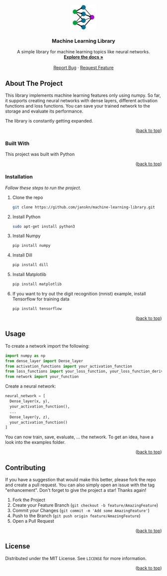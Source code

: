 <a name="readme-top"></a>

<!-- PROJECT LOGO -->
<br />
<div align="center">
  <a href="https://github.com/janskn/machine-learning-library">
    <img src="src/images/logo.jpg" alt="Logo" width="80" height="80">
  </a>

  <h3 align="center">Machine Learning Library</h3>

  <p align="center">
    A simple library for machine learning topics like neural networks.
    <br />
    <a href="https://github.com/janskn/machine-learning-library"><strong>Explore the docs »</strong></a>
    <br />
    <br />
    <a href="https://github.com/janskn/machine-learning-library/issues">Report Bug</a>
    ·
    <a href="https://github.com/janskn/machine-learning-library/issues">Request Feature</a>
  </p>
</div>



<!-- ABOUT THE PROJECT -->
## About The Project

This library implements machine learning features only using numpy.
So far, it supports creating neural networks with dense layers, different activation functions and loss functions.
You can save your trained network to the storage and evaluate its performance.

The library is constantly getting expanded.

<p align="right">(<a href="#readme-top">back to top</a>)</p>



### Built With

This project was built with Python

<p align="right">(<a href="#readme-top">back to top</a>)</p>



### Installation

_Follow these steps to run the project._

1. Clone the repo
   ```sh
   git clone https://github.com/janskn/machine-learning-library.git
   ```
2. Install Python
   ```sh
   sudo apt-get install python3
   ```
3. Install Numpy
   ```sh
   pip install numpy
   ```
4. Install Dill
   ```sh
   pip install dill
   ```
5. Install Matplotlib
   ```sh
   pip install matplotlib
   ```
6. If you want to try out the digit recognition (mnist) example, install Tensorflow for training data
   ```sh
   pip install tensorflow
   ```

<p align="right">(<a href="#readme-top">back to top</a>)</p>



<!-- USAGE EXAMPLES -->
## Usage

To create a network import the following:
```python
import numpy as np
from dense_layer import Dense_layer
from activation_functions import your_activation_function
from loss_functions import your_loss_function, your_loss_function_derivative
from network import your_function
````
Create a neural network:
```python
neural_network = [
  Dense_layer(x, y),
  your_activation_function(),
  ...
  Dense_layer(y, z),
  your_activation_function()
]
```

You can now train, save, evaluate, ... the network.
To get an idea, have a look into the examples folder.

<p align="right">(<a href="#readme-top">back to top</a>)</p>



<!-- CONTRIBUTING -->
## Contributing

If you have a suggestion that would make this better, please fork the repo and create a pull request. You can also simply open an issue with the tag "enhancement".
Don't forget to give the project a star! Thanks again!

1. Fork the Project
2. Create your Feature Branch (`git checkout -b feature/AmazingFeature`)
3. Commit your Changes (`git commit -m 'Add some AmazingFeature'`)
4. Push to the Branch (`git push origin feature/AmazingFeature`)
5. Open a Pull Request

<p align="right">(<a href="#readme-top">back to top</a>)</p>



<!-- LICENSE -->
## License

Distributed under the MIT License. See `LICENSE` for more information.

<p align="right">(<a href="#readme-top">back to top</a>)</p>

